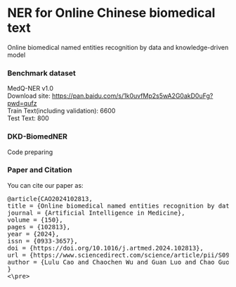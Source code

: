 # NER for Online Chinese biomedical text
Online biomedical named entities recognition by data and knowledge-driven model

### Benchmark dataset 
MedQ-NER v1.0  
Download site: https://pan.baidu.com/s/1k0uvfMp2s5wA2G0akD0uFg?pwd=qufz   
Train Text(including validation): 6600  
Test Text: 800  

### DKD-BiomedNER
Code preparing

### Paper and Citation
You can cite our paper as:  
<pre>
@article{CAO2024102813,  
title = {Online biomedical named entities recognition by data and knowledge-driven model},  
journal = {Artificial Intelligence in Medicine},  
volume = {150},  
pages = {102813},  
year = {2024},  
issn = {0933-3657},  
doi = {https://doi.org/10.1016/j.artmed.2024.102813},  
url = {https://www.sciencedirect.com/science/article/pii/S0933365724000551},  
author = {Lulu Cao and Chaochen Wu and Guan Luo and Chao Guo and Anni Zheng}  
}
<\pre>
